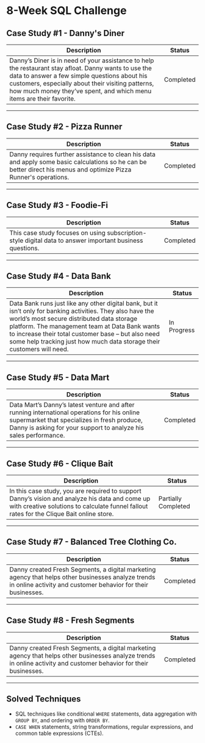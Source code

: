 # 8-Week SQL Challenge

## Case Study #1 - Danny's Diner

| Description | Status |
|-------------|--------|
| Danny’s Diner is in need of your assistance to help the restaurant stay afloat. Danny wants to use the data to answer a few simple questions about his customers, especially about their visiting patterns, how much money they’ve spent, and which menu items are their favorite. | Completed |

---

## Case Study #2 - Pizza Runner

| Description | Status |
|-------------|--------|
| Danny requires further assistance to clean his data and apply some basic calculations so he can be better direct his menus and optimize Pizza Runner's operations. | Completed |

---

## Case Study #3 - Foodie-Fi

| Description | Status |
|-------------|--------|
| This case study focuses on using subscription-style digital data to answer important business questions. | Completed |

---

## Case Study #4 - Data Bank

| Description | Status |
|-------------|--------|
| Data Bank runs just like any other digital bank, but it isn’t only for banking activities. They also have the world’s most secure distributed data storage platform. The management team at Data Bank wants to increase their total customer base – but also need some help tracking just how much data storage their customers will need. | In Progress |

---

## Case Study #5 - Data Mart

| Description | Status |
|-------------|--------|
| Data Mart’s Danny’s latest venture and after running international operations for his online supermarket that specializes in fresh produce, Danny is asking for your support to analyze his sales performance. | Completed |

---

## Case Study #6 - Clique Bait

| Description | Status |
|-------------|--------|
| In this case study, you are required to support Danny’s vision and analyze his data and come up with creative solutions to calculate funnel fallout rates for the Clique Bait online store. | Partially Completed |

---

## Case Study #7 - Balanced Tree Clothing Co.

| Description | Status |
|-------------|--------|
| Danny created Fresh Segments, a digital marketing agency that helps other businesses analyze trends in online activity and customer behavior for their businesses. | Completed |

---

## Case Study #8 - Fresh Segments

| Description | Status |
|-------------|--------|
| Danny created Fresh Segments, a digital marketing agency that helps other businesses analyze trends in online activity and customer behavior for their businesses. | Completed |

---

## Solved Techniques

- SQL techniques like conditional `WHERE` statements, data aggregation with `GROUP BY`, and ordering with `ORDER BY`.
- `CASE WHEN` statements, string transformations, regular expressions, and common table expressions (CTEs).
